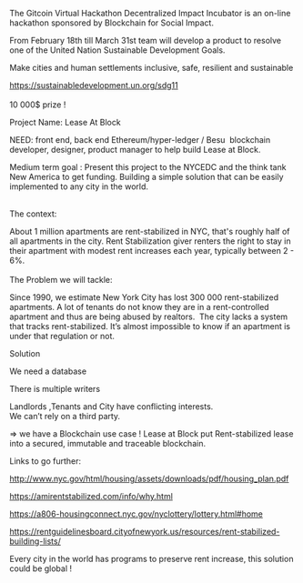 <span class="c1">The Gitcoin Virtual Hackathon Decentralized Impact Incubator is an on-line hackathon sponsored by Blockchain for Social Impact. </span></p><p class="c3"><span class="c1">From February 18th till March 31st team will develop a product to resolve one of the United Nation Sustainable Development Goals. </span></p><p class="c0"><span class="c1"></span></p><p class="c3"><span class="c1">Make cities and human settlements inclusive, safe, resilient and sustainable</span></p><p class="c3"><span class="c6"><a class="c5" href="https://www.google.com/url?q=https://sustainabledevelopment.un.org/sdg11&amp;sa=D&amp;ust=1582198276987000">https://sustainabledevelopment.un.org/sdg11</a></span><span class="c1"><br><br>10 000$ prize !<br></span></p><p class="c3"><span class="c7">Project Name</span><span class="c1">: Lease At Block </span></p><p class="c0"><span class="c1"></span></p><p class="c3"><span class="c7">NEED</span><span class="c1">: front end, back end Ethereum/hyper-ledger / Besu &nbsp;blockchain developer, designer, product manager to help build Lease at Block.</span></p><p class="c0"><span class="c1"></span></p><p class="c3"><span class="c7">Medium term goal</span><span class="c1">&nbsp;: Present this project to the NYCEDC and the think tank New America to get funding. Building a simple solution that can be easily implemented to any city in the world.</span></p><p class="c3"><span>&nbsp;<br></span><span class="c7">The context:</span></p><p class="c3"><span>About 1 million apartments are rent-stabilized in NYC, that's roughly half of all apartments in the city. Rent Stabilization giver renters the right to stay in their apartment with modest rent increases each year, typically between 2 - 6%.<br><br></span><span class="c7">The Problem we will tackle</span><span>:</span></p><p class="c3"><span class="c1">Since 1990, we estimate New York City has lost 300 000 rent-stabilized apartments. A lot of tenants do not know they are in a rent-controlled apartment and thus are being abused by realtors. &nbsp;The city lacks a system that tracks rent-stabilized. It’s almost impossible to know if an apartment is under that regulation or not. </span></p><p class="c0"><span class="c1"></span></p><p class="c3"><span class="c7">Solution</span></p><p class="c3"><span class="c1">We need a database</span></p><p class="c3"><span class="c1">There is multiple writers</span></p><p class="c3"><span class="c1">Landlords ,Tenants and City have conflicting interests.<br>We can’t rely on a third party.</span></p><p class="c0"><span class="c1"></span></p><p class="c3"><span class="c1">⇒ we have a Blockchain use case ! Lease at Block put Rent-stabilized lease into a secured, immutable and traceable blockchain. </span></p><p class="c0"><span class="c1"></span></p><p class="c3"><span class="c4">Links to go further:</span></p><p class="c3"><span class="c6"><a class="c5" href="https://www.google.com/url?q=http://www.nyc.gov/html/housing/assets/downloads/pdf/housing_plan.pdf&amp;sa=D&amp;ust=1582198276989000">http://www.nyc.gov/html/housing/assets/downloads/pdf/housing_plan.pdf</a></span></p><p class="c3"><span class="c6"><a class="c5" href="https://www.google.com/url?q=https://amirentstabilized.com/info/why.html&amp;sa=D&amp;ust=1582198276990000">https://amirentstabilized.com/info/why.html</a></span></p><p class="c3"><span class="c6"><a class="c5" href="https://www.google.com/url?q=https://a806-housingconnect.nyc.gov/nyclottery/lottery.html%23home&amp;sa=D&amp;ust=1582198276990000">https://a806-housingconnect.nyc.gov/nyclottery/lottery.html#home</a></span></p><p class="c3"><span class="c6"><a class="c5" href="https://www.google.com/url?q=https://rentguidelinesboard.cityofnewyork.us/resources/rent-stabilized-building-lists/&amp;sa=D&amp;ust=1582198276990000">https://rentguidelinesboard.cityofnewyork.us/resources/rent-stabilized-building-lists/</a></span></p><p class="c0"><span class="c1"></span></p><p class="c0"><span class="c1"></span></p><p class="c3"><span>Every city in the world has programs to preserve rent increase, this solution could be global ! </span>
